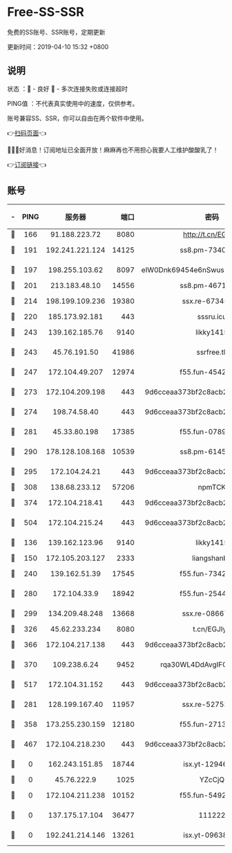 # Free-SS-SSR

免费的SS账号、SSR账号，定期更新

更新时间：2019-04-10 15:32 +0800

## 说明

状态     ：🙂 - 良好 🙁 - 多次连接失败或连接超时

PING值   ：不代表真实使用中的速度，仅供参考。

账号兼容SS、SSR，你可以自由在两个软件中使用。

👉[扫码页面](https://liesauer.github.io/Free-SS-SSR/)👈

🎉🎉🎉好消息！订阅地址已全面开放！麻麻再也不用担心我要人工维护酸酸乳了！

👉[订阅链接](https://www.liesauer.net/yogurt/subscribe?ACCESS_TOKEN=DAYxR3mMaZAsaqUb)👈

## 账号

|-|PING|服务器|端口|密码|加密方式|区域|
|:----:|:----:|:-----:|-----:|:----:|:----:|:----:|
|🙂|166|91.188.223.72|8080|http://t.cn/EGJIyrl|rc4-md5|RU|
|🙂|191|192.241.221.124|14125|ss8.pm-73400574|aes-256-cfb|US|
|🙂|197|198.255.103.62|8097|eIW0Dnk69454e6nSwuspv9DmS201tQ0D|aes-256-cfb|US|
|🙂|201|213.183.48.10|14556|ss8.pm-46715191|rc4-md5|RU|
|🙂|214|198.199.109.236|19380|ssx.re-67345010|aes-256-cfb|US|
|🙂|220|185.173.92.181|443|sssru.icu|rc4-md5|RU|
|🙂|243|139.162.185.76|9140|likky1415|aes-256-cfb|DE|
|🙂|243|45.76.191.50|41986|ssrfree.tk|aes-256-cfb|SG|
|🙂|247|172.104.49.207|12974|f55.fun-45425940|aes-256-cfb|SG|
|🙂|273|172.104.209.198|443|9d6cceaa373bf2c8acb22e60b6a58be6|aes-256-cfb|US|
|🙂|274|198.74.58.40|443|9d6cceaa373bf2c8acb22e60b6a58be6|aes-256-cfb|US|
|🙂|281|45.33.80.198|17385|f55.fun-07896387|aes-256-cfb|US|
|🙂|290|178.128.108.168|10539|ss8.pm-61451239|aes-256-cfb|SG|
|🙂|295|172.104.24.21|443|9d6cceaa373bf2c8acb22e60b6a58be6|aes-256-cfb|US|
|🙂|308|138.68.233.12|57206|npmTCK|rc4-md5|US|
|🙂|374|172.104.218.41|443|9d6cceaa373bf2c8acb22e60b6a58be6|aes-256-cfb|US|
|🙂|504|172.104.215.24|443|9d6cceaa373bf2c8acb22e60b6a58be6|aes-256-cfb|US|
|🙂|136|139.162.123.96|9140|likky1415|aes-256-cfb|JP|
|🙂|150|172.105.203.127|2333|liangshanbo|chacha20|JP|
|🙂|240|139.162.51.39|17545|f55.fun-73422177|aes-256-cfb|SG|
|🙂|280|172.104.33.9|18942|f55.fun-25441052|aes-256-cfb|SG|
|🙂|299|134.209.48.248|13668|ssx.re-08667439|aes-256-cfb|US|
|🙂|326|45.62.233.234|8080|t.cn/EGJIyrl|rc4-md5|CA|
|🙂|366|172.104.217.138|443|9d6cceaa373bf2c8acb22e60b6a58be6|aes-256-cfb|US|
|🙂|370|109.238.6.24|9452|rqa30WL4DdAvgIFG6Fs3znzTa|aes-256-cfb|FR|
|🙂|517|172.104.31.152|443|9d6cceaa373bf2c8acb22e60b6a58be6|aes-256-cfb|US|
|🙁|281|128.199.167.40|11957|ssx.re-52753780|aes-256-cfb|SG|
|🙁|358|173.255.230.159|12180|f55.fun-27131097|aes-256-cfb|US|
|🙁|467|172.104.218.230|443|9d6cceaa373bf2c8acb22e60b6a58be6|aes-256-cfb|US|
|🙁|0|162.243.151.85|18744|isx.yt-12946786|aes-256-cfb|US|
|🙁|0|45.76.222.9|1025|YZcCjQ|rc4-md5|JP|
|🙁|0|172.104.211.238|10152|f55.fun-54923385|aes-256-cfb|US|
|🙁|0|137.175.17.104|36477|111222|aes-256-cfb|US|
|🙁|0|192.241.214.146|13261|isx.yt-09638274|aes-256-cfb|US|
